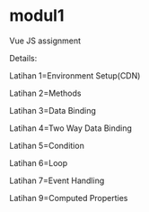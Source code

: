 # modul1
Vue JS assignment

Details:


Latihan 1=Environment Setup(CDN)

Latihan 2=Methods

Latihan 3=Data Binding

Latihan 4=Two Way Data Binding

Latihan 5=Condition

Latihan 6=Loop

Latihan 7=Event Handling

Latihan 9=Computed Properties
